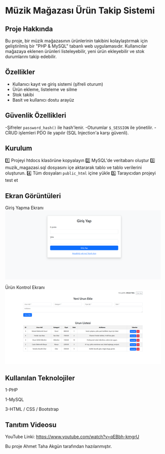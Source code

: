 #  Müzik Mağazası Ürün Takip Sistemi

##  Proje Hakkında

Bu proje, bir müzik mağazasının ürünlerinin takibini kolaylaştırmak için geliştirilmiş bir "PHP & MySQL" tabanlı web uygulamasıdır. Kullanıcılar mağazaya eklenen ürünleri listeleyebilir, yeni ürün ekleyebilir ve stok durumlarını takip edebilir.

##  Özellikler

- Kullanıcı kayıt ve giriş sistemi (şifreli oturum)
- Ürün ekleme, listeleme ve silme
- Stok takibi
- Basit ve kullanıcı dostu arayüz 

##  Güvenlik Özellikleri
-Şifreler `password_hash()` ile hash'lenir.
-Oturumlar `$_SESSION` ile yönetilir.
-CRUD işlemleri PDO ile yapılır (SQL Injection'a karşı güvenli).

##  Kurulum

1️⃣ Projeyi htdocs klasörüne kopyalayın
2️⃣ MySQL'de veritabanı oluştur
3️⃣  muzik_magazasi.sql dosyasını içe aktararak tablo ve tablo verilerini oluşturun.
4️⃣ Tüm dosyaları `public_html` içine yükle
5️⃣ Tarayıcıdan projeyi test et

##  Ekran Görüntüleri
Giriş Yapma Ekranı
![image alt](https://github.com/LeTranco/Muzik-Magazasi-Urun-Takip-Sistemi/blob/main/Ekran%20g%C3%B6r%C3%BCnt%C3%BCs%C3%BC%202025-06-15%20162024.png?raw=true)

Ürün Kontrol Ekranı
![image alt](https://github.com/LeTranco/Muzik-Magazasi-Urun-Takip-Sistemi/blob/main/Ekran%20g%C3%B6r%C3%BCnt%C3%BCs%C3%BC%202025-06-15%20162139.png?raw=true)

## Kullanılan Teknolojiler
1-PHP

1-MySQL

3-HTML / CSS / Bootstrap

##  Tanıtım Videosu
YouTube Linki:  https://www.youtube.com/watch?v=qEBbh-kmgrU

Bu proje Ahmet Taha Akgün tarafından hazılanmıştır.
